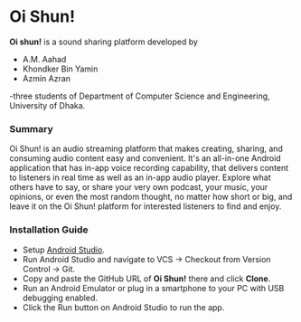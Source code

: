 
# Oi Shun!
**Oi shun!** is a sound sharing platform developed by
* A.M. Aahad
* Khondker Bin Yamin
* Azmin Azran

-three students of Department of Computer Science and Engineering, University of Dhaka.

### Summary
Oi Shun! is an audio streaming platform that makes creating, sharing, and consuming audio content easy and convenient. It's an all-in-one Android application that has in-app voice recording capability, that delivers content to listeners in real time as well as an in-app audio player. Explore what others have to say, or share your very own podcast, your music, your opinions, or even the most random thought, no matter how short or big, and leave it on the Oi Shun! platform for interested listeners to find and enjoy.

### Installation Guide
- Setup [Android Studio](https://developer.android.com/studio).
- Run Android Studio and navigate to VCS -> Checkout from Version Control -> Git.
- Copy and paste the GitHub URL of **Oi Shun!** there and click **Clone**.
- Run an Android Emulator or plug in a smartphone to your PC with USB debugging enabled.
- Click the Run button on Android Studio to run the app.

